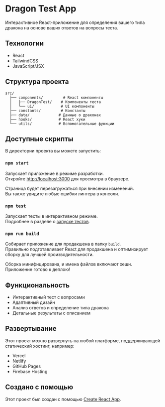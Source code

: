 # Dragon Test App

Интерактивное React-приложение для определения вашего типа дракона на основе ваших ответов на вопросы теста.

## Технологии

- React
- TailwindCSS
- JavaScript/JSX

## Структура проекта

```
src/
  ├── components/         # React компоненты
  │   ├── DragonTest/    # Компоненты теста
  │   └── ui/            # UI компоненты
  ├── constants/         # Константы
  ├── data/             # Данные о драконах
  ├── hooks/            # React хуки
  └── utils/            # Вспомогательные функции
```

## Доступные скрипты

В директории проекта вы можете запустить:

### `npm start`

Запускает приложение в режиме разработки.\
Откройте [http://localhost:3000](http://localhost:3000) для просмотра в браузере.

Страница будет перезагружаться при внесении изменений.\
Вы также увидите любые ошибки линтера в консоли.

### `npm test`

Запускает тесты в интерактивном режиме.\
Подробнее в разделе о [запуске тестов](https://facebook.github.io/create-react-app/docs/running-tests).

### `npm run build`

Собирает приложение для продакшена в папку `build`.\
Правильно подготавливает React для продакшена и оптимизирует сборку для лучшей производительности.

Сборка минифицирована, и имена файлов включают хеши.\
Приложение готово к деплою!

## Функциональность

- Интерактивный тест с вопросами
- Адаптивный дизайн
- Анализ ответов и определение типа дракона
- Детальные результаты с описанием

## Развертывание

Этот проект можно развернуть на любой платформе, поддерживающей статический хостинг, например:

- Vercel
- Netlify
- GitHub Pages
- Firebase Hosting

## Создано с помощью

Этот проект был создан с помощью [Create React App](https://github.com/facebook/create-react-app).

